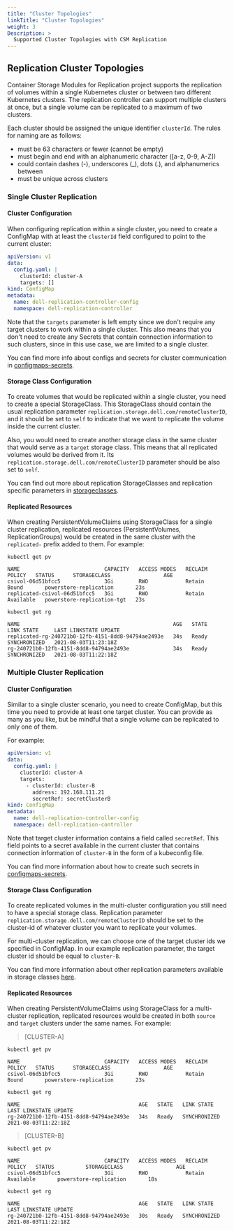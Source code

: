 ```yaml
---
title: "Cluster Topologies"
linkTitle: "Cluster Topologies"
weight: 3
Description: >
  Supported Cluster Topologies with CSM Replication
---
```


## Replication Cluster Topologies

Container Storage Modules for Replication project supports the replication of volumes within a single Kubernetes cluster or between two different
Kubernetes clusters. The replication controller can support multiple clusters at once, but a single volume can be replicated to a maximum of two clusters.

Each cluster should be assigned the unique identifier `clusterId`. The rules for naming are as follows:
* must be 63 characters or fewer (cannot be empty)
* must begin and end with an alphanumeric character ([a-z, 0-9, A-Z])
* could contain dashes (-), underscores (_), dots (.), and alphanumerics between
* must be unique across clusters

### Single Cluster Replication

#### Cluster Configuration

When configuring replication within a single cluster, you need to create a ConfigMap with at least the `clusterId`
field configured to point to the current cluster:
```yaml
apiVersion: v1
data:
  config.yaml: |
    clusterId: cluster-A
    targets: []
kind: ConfigMap
metadata:
  name: dell-replication-controller-config
  namespace: dell-replication-controller
```
Note that the `targets` parameter is left empty since we don't require any target clusters to work within a single cluster.
This also means that you don't need to create any Secrets that contain connection information to such clusters, since in this use case, we
are limited to a single cluster.

You can find more info about configs and secrets for cluster communication in [configmaps-secrets](../../../getting-started/installation/helm/modules/replication/configmap-secrets/).

#### Storage Class Configuration

To create volumes that would be replicated within a single cluster, you need to create a special StorageClass.
This StorageClass should contain the usual replication parameter `replication.storage.dell.com/remoteClusterID`, and it should
be set to `self` to indicate that we want to replicate the volume inside the current cluster.

Also, you would need to create another storage class in the same cluster that would serve as a `target` storage class. This means that all replicated volumes would be derived from it. Its `replication.storage.dell.com/remoteClusterID` parameter should be also set to `self`.

You can find out more about replication StorageClasses and replication specific parameters in [storageclasses](../../../getting-started/installation/helm/modules/replication/storageclasses).

#### Replicated Resources

When creating PersistentVolumeClaims using StorageClass for a single cluster replication, replicated resources (PersistentVolumes,
ReplicationGroups) would be created in the same cluster with the `replicated-` prefix added to them. For example:
```shell
kubectl get pv 
```
```
NAME                           CAPACITY   ACCESS MODES   RECLAIM POLICY   STATUS      STORAGECLASS                 AGE
csivol-06d51bfcc5              3Gi        RWO            Retain           Bound       powerstore-replication       23s
replicated-csivol-06d51bfcc5   3Gi        RWO            Retain           Available   powerstore-replication-tgt   23s
```
```shell
kubectl get rg
```
```
NAME                                                 AGE   STATE   LINK STATE     LAST LINKSTATE UPDATE
replicated-rg-240721b0-12fb-4151-8dd8-94794ae2493e   34s   Ready   SYNCHRONIZED   2021-08-03T11:23:18Z
rg-240721b0-12fb-4151-8dd8-94794ae2493e              34s   Ready   SYNCHRONIZED   2021-08-03T11:22:18Z
```

### Multiple Cluster Replication

#### Cluster Configuration

Similar to a single cluster scenario, you need to create ConfigMap, but this time you need to provide at least one target
cluster. You can provide as many as you like, but be mindful that a single volume can be replicated to only one of them.

For example:
```yaml
apiVersion: v1
data:
  config.yaml: |
    clusterId: cluster-A
    targets: 
      - clusterId: cluster-B
        address: 192.168.111.21
        secretRef: secretClusterB
kind: ConfigMap
metadata:
  name: dell-replication-controller-config
  namespace: dell-replication-controller
```
Note that target cluster information contains a field called `secretRef`. This field points to a secret available in the current cluster that contains connection information of `cluster-B` in the form of a kubeconfig file.

You can find more information about how to create such secrets in [configmaps-secrets](../../../getting-started/installation/helm/modules/replication/configmap-secrets/#communication-between-clusters).

#### Storage Class Configuration

To create replicated volumes in the multi-cluster configuration you still need to have a special storage class.
Replication parameter `replication.storage.dell.com/remoteClusterID` should be set to the cluster-id of whatever cluster you
want to replicate your volumes.

For multi-cluster replication, we can choose one of the target cluster ids we specified in
ConfigMap. In our example replication parameter, the target cluster id should be equal to `cluster-B`.

You can find more information about other replication parameters available in storage classes [here](../../../getting-started/installation/helm/modules/replication/storageclasses#common-parameters).

#### Replicated Resources

When creating PersistentVolumeClaims using StorageClass for a multi-cluster replication, replicated resources would be
created in both `source` and `target` clusters under the same names. For example:


>[CLUSTER-A]
```shell
kubectl get pv
```
```
NAME                           CAPACITY   ACCESS MODES   RECLAIM POLICY   STATUS      STORAGECLASS                 AGE
csivol-06d51bfcc5              3Gi        RWO            Retain           Bound       powerstore-replication       23s
```
```shell
kubectl get rg
```
```
NAME                                      AGE   STATE   LINK STATE     LAST LINKSTATE UPDATE
rg-240721b0-12fb-4151-8dd8-94794ae2493e   34s   Ready   SYNCHRONIZED   2021-08-03T11:22:18Z
```
>[CLUSTER-B]
```shell
kubectl get pv
```
```
NAME                           CAPACITY   ACCESS MODES   RECLAIM POLICY   STATUS          STORAGECLASS                 AGE
csivol-06d51bfcc5              3Gi        RWO            Retain           Available       powerstore-replication       18s
```
```shell
kubectl get rg
```
```
NAME                                      AGE   STATE   LINK STATE     LAST LINKSTATE UPDATE
rg-240721b0-12fb-4151-8dd8-94794ae2493e   30s   Ready   SYNCHRONIZED   2021-08-03T11:22:18Z
```
